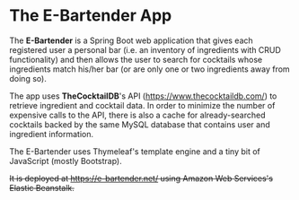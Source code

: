 # The E-Bartender App

The <b>E-Bartender</b> is a Spring Boot web application that gives each registered user a personal bar (i.e. an inventory of ingredients with CRUD functionality) and then allows the user to search for cocktails whose ingredients match his/her bar (or are only one or two ingredients away from doing so).

The app uses <b>TheCocktailDB</b>'s API (https://www.thecocktaildb.com/) to retrieve ingredient and cocktail data. In order to minimize the number of expensive calls to the API, there is also a cache for already-searched cocktails backed by the same MySQL database that contains user and ingredient information.

The E-Bartender uses Thymeleaf's template engine and a tiny bit of JavaScript (mostly Bootstrap).

<strike>It is deployed at https://e-bartender.net/ using Amazon Web Services's Elastic Beanstalk.</strike>

